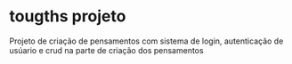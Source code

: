  <h1>tougths projeto</h1>
Projeto de criação de pensamentos com sistema de login, autenticação de usúario e crud na parte de criação dos pensamentos
